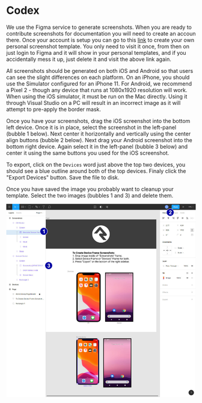 # Codex

We use the Figma service to generate screenshots. When you are ready to contribute screenshots for documentation you will need to create an accoun there. Once your account is setup you can go to this [link](https://www.figma.com/file/I4GTr4rmlRdNq1On63tfln/Device-Documentation-Screenshots/duplicate) to create your own personal screenshot template. You only need to visit it once, from then on just login to Figma and it will show in your personal templates, and if you accidentally mess it up, just delete it and visit the above link again.

All screenshots should be generated on both iOS and Android so that users can see the slight differences on each platform. On an iPhone, you should use the Simulator configured for an iPhone 11. For Android, we recommend a Pixel 2 - though any device that runs at 1080x1920 resolution will work. When using the iOS simulator, it must be run on the Mac directly. Using it through Visual Studio on a PC will result in an incorrect image as it will attempt to pre-apply the border mask.

Once you have your screenshots, drag the iOS screenshot into the bottom left device. Once it is in place, select the screenshot in the left-panel \(bubble 1 below\). Next center it horizontally and vertically using the center align buttons \(bubble 2 below\). Next drag your Android screenshot into the bottom right device. Again select it in the left-panel \(bubble 3 below\) and center it using the same buttons you used for the iOS screenshot.

To export, click on the `Devices` word just above the top two devices, you should see a blue outline around both of the top devices. Finaly click the "Export Devices" button. Save the file to disk.

Once you have saved the image you probably want to cleanup your template. Select the two images \(bubbles 1 and 3\) and delete them.

![](../../.gitbook/assets/codex-figma-screenshots.jpg)

